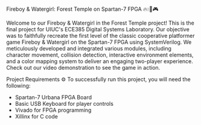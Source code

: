 Fireboy & Watergirl: Forest Temple on Spartan-7 FPGA 🔥💧🌲🎮
  
  Welcome to our Fireboy & Watergirl in the Forest Temple project! This is the final project for UIUC's ECE385 Digital Systems Laboratory. Our objective was to faithfully recreate the first level of the classic cooperative platformer game Fireboy & Watergirl on the Spartan-7 FPGA using SystemVerilog. We meticulously developed and integrated various modules, including character movement, collision detection, interactive environment elements, and a color mapping system to deliver an engaging two-player experience. Check out our video demonstration to see the game in action. 

Project Requirements ⚙️
To successfully run this project, you will need the following:
- Spartan-7 Urbana FPGA Board
- Basic USB Keyboard for player controls
- Vivado for FPGA programming
- Xillinx for C code
